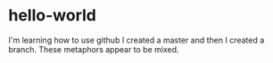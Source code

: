 # hello-world
I'm learning how to use github
I created a master and then I created a branch. These metaphors appear to be mixed.
